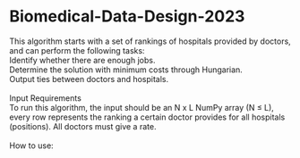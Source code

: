# Biomedical-Data-Design-2023
This algorithm starts with a set of rankings of hospitals provided by doctors, and can perform the following tasks:
<br> Identify whether there are enough jobs.
<br> Determine the solution with minimum costs through Hungarian.
<br> Output ties between doctors and hospitals.
<br> 
<br> Input Requirements
<br> To run this algorithm, the input should be an N x L NumPy array (N ≤ L), every row represents the ranking a certain doctor provides for all hospitals (positions). All doctors must give a rate.
<br> 
<br> How to use:
<br> 
<br> 
